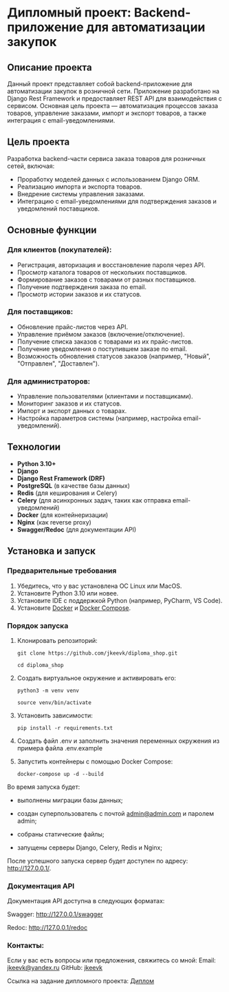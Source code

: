 # Дипломный проект: Backend-приложение для автоматизации закупок

## Описание проекта

Данный проект представляет собой backend-приложение для автоматизации закупок в розничной сети. Приложение разработано на Django Rest Framework и предоставляет REST API для взаимодействия с сервисом. Основная цель проекта — автоматизация процессов заказа товаров, управление заказами, импорт и экспорт товаров, а также интеграция с email-уведомлениями.

## Цель проекта

Разработка backend-части сервиса заказа товаров для розничных сетей, включая:
- Проработку моделей данных с использованием Django ORM.
- Реализацию импорта и экспорта товаров.
- Внедрение системы управления заказами.
- Интеграцию с email-уведомлениями для подтверждения заказов и уведомлений поставщиков.

## Основные функции

### Для клиентов (покупателей):
- Регистрация, авторизация и восстановление пароля через API.
- Просмотр каталога товаров от нескольких поставщиков.
- Формирование заказов с товарами от разных поставщиков.
- Получение подтверждения заказа по email.
- Просмотр истории заказов и их статусов.

### Для поставщиков:
- Обновление прайс-листов через API.
- Управление приёмом заказов (включение/отключение).
- Получение списка заказов с товарами из их прайс-листов.
- Получение уведомления о поступившем заказе по email.
- Возможность обновления статусов заказов (например, "Новый", "Отправлен", "Доставлен").

### Для администраторов:
- Управление пользователями (клиентами и поставщиками).
- Мониторинг заказов и их статусов.
- Импорт и экспорт данных о товарах.
- Настройка параметров системы (например, настройка email-уведомлений).

## Технологии

- **Python 3.10+**
- **Django**
- **Django Rest Framework (DRF)**
- **PostgreSQL** (в качестве базы данных)
- **Redis** (для кеширования и Celery)
- **Celery** (для асинхронных задач, таких как отправка email-уведомлений)
- **Docker** (для контейнеризации)
- **Nginx** (как reverse proxy)
- **Swagger/Redoc** (для документации API)

## Установка и запуск

### Предварительные требования

1. Убедитесь, что у вас установлена ОС Linux или MacOS.
2. Установите Python 3.10 или новее.
3. Установите IDE с поддержкой Python (например, PyCharm, VS Code).
4. Установите [Docker](https://www.docker.com/) и [Docker Compose](https://docs.docker.com/compose/install/).

### Порядок запуска

1. Клонировать репозиторий:
   
   ```git clone https://github.com/jkeevk/diploma_shop.git```

   ```cd diploma_shop```

2. Создать виртуальное окружение и активировать его:

    ```python3 -m venv venv```

    ```source venv/bin/activate```

3. Установить зависимости:

    ```pip install -r requirements.txt```

4. Создать файл .env и заполнить значения переменных окружения из примера файла .env.example

5. Запустить контейнеры с помощью Docker Compose:

    ```docker-compose up -d --build```

Во время запуска будет:

- выполнены миграции базы данных;

- создан суперпользователь с почтой admin@admin.com и паролем admin;

- собраны статические файлы;

- запущены серверы Django, Celery, Redis и Nginx;

После успешного запуска сервер будет доступен по адресу: http://127.0.0.1/.

### Документация API
Документация API доступна в следующих форматах:

Swagger: http://127.0.0.1/swagger

Redoc: http://127.0.0.1/redoc


### Контакты:

Если у вас есть вопросы или предложения, свяжитесь со мной:
Email: jkeevk@yandex.ru
GitHub: [jkeevk](https://github.com/jkeevk/)

Ссылка на задание дипломного проекта: [Диплом](https://github.com/netology-code/python-final-diplom)